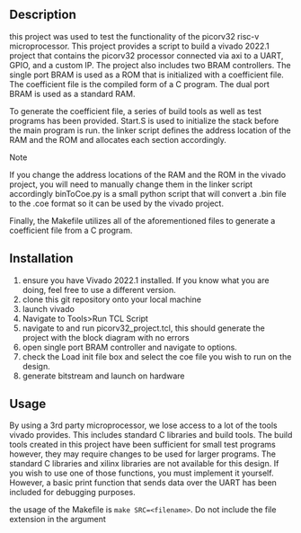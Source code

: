 ## Description 
this project was used to test the functionality of the picorv32 risc-v microprocessor. This project provides a script to build a vivado 2022.1 project that contains the picorv32 processor connected via axi to a UART, GPIO, and a custom IP. The project also includes two BRAM controllers. The single port BRAM is used as a ROM that is initialized with a coefficient file. The coefficient file is the compiled form of a C program. The dual port BRAM is used as a standard RAM. 

To generate the coefficient file, a series of build tools as well as test programs has been provided. Start.S is used to initialize the stack before the main program is run. the linker script defines the address location of the RAM and the ROM and allocates each section accordingly. 
>[!NOTE] 
> If you change the address locations of the RAM and the ROM in the vivado project, you will need to manually change them in the linker script accordingly
binToCoe.py is a small python script that will convert a .bin file to the .coe format so it can be used by the vivado project. 

Finally, the Makefile utilizes all of the aforementioned files to generate a coefficient file from a C program. 

## Installation
1. ensure you have Vivado 2022.1 installed. If you know what you are doing, feel free to use a different version.
2. clone this git repository onto your local machine
3. launch vivado
4. Navigate to Tools>Run TCL Script 
5. navigate to and run picorv32_project.tcl, this should generate the project with the block diagram with no errors
6. open single port BRAM controller and navigate to options. 
7. check the Load init file box and select the coe file you wish to run on the design.
8. generate bitstream and launch on hardware

## Usage
By using a 3rd party microprocessor, we lose access to a lot of the tools vivado provides. This includes standard C libraries and build tools. The build tools created in this project have been sufficient for small test programs however, they may require changes to be used for larger programs. The standard C libraries and xilinx libraries are not available for this design. If you wish to use one of those functions, you must implement it yourself. However, a basic print function that sends data over the UART has been included for debugging purposes.

the usage of the Makefile is `make SRC=<filename>`. Do not include the file extension in the argument 